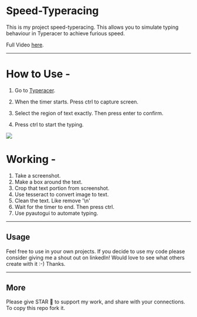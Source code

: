 # Speed-Typeracing

This is my project speed-typeracing. This allows you to simulate typing behaviour in Typeracer to achieve furious speed.

Full Video [here](https://www.linkedin.com/posts/activity-6709656362483290113-J5bi).

---

# How to Use -

1. Go to [Typeracer](https://play.typeracer.com/).

2. When the timer starts. Press ctrl to capture screen.

3. Select the region of text exactly. Then press enter to confirm.

4. Press ctrl to start the typing.

![](https://raw.githubusercontent.com/malraharsh/speed-typeracing/master/Screenshot.png)


# Working - 

1. Take a screenshot.
2. Make a box around the text.
3. Crop that text portion from screenshot.
4. Use tesseract to convert image to text.
5. Clean the text. Like remove '\n'
6. Wait for the timer to end. Then press ctrl.
7. Use pyautogui to automate typing.

---

## Usage

Feel free to use in your own projects. If you decide to use my code please consider giving me a shout out on linkedIn! Would love to see what others create with it :-) Thanks.

---

## More

Please give STAR 🌟 to support my work, and share with your connections. To copy this repo fork it.
